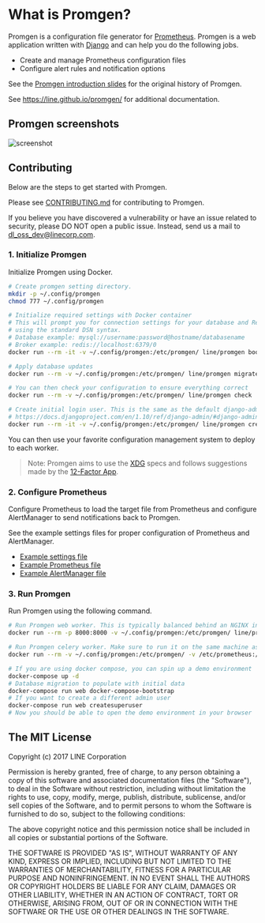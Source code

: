 # What is Promgen?

Promgen is a configuration file generator for [Prometheus](https://prometheus.io). Promgen is a web application written with [Django](https://docs.djangoproject.com/en/1.10/) and can help you do the following jobs.

- Create and manage Prometheus configuration files
- Configure alert rules and notification options

See the [Promgen introduction slides](https://www.slideshare.net/tokuhirom/promgen-prometheus-managemnet-tool-simpleclientjava-hacks-prometheus-casual) for the original history of Promgen.

See https://line.github.io/promgen/ for additional documentation.

## Promgen screenshots

![screenshot](docs/images/screenshot.png)

## Contributing

Below are the steps to get started with Promgen.

Please see [CONTRIBUTING.md](https://github.com/line/promgen/blob/master/CONTRIBUTING.md) for contributing to Promgen.

If you believe you have discovered a vulnerability or have an issue related to security, please DO NOT open a public issue. Instead, send us a mail to dl_oss_dev@linecorp.com.

### 1. Initialize Promgen

Initialize Promgen using Docker.

```bash
# Create promgen setting directory.
mkdir -p ~/.config/promgen
chmod 777 ~/.config/promgen

# Initialize required settings with Docker container
# This will prompt you for connection settings for your database and Redis broker
# using the standard DSN syntax.
# Database example: mysql://username:password@hostname/databasename
# Broker example: redis://localhost:6379/0
docker run --rm -it -v ~/.config/promgen:/etc/promgen/ line/promgen bootstrap

# Apply database updates
docker run --rm -v ~/.config/promgen:/etc/promgen/ line/promgen migrate

# You can then check your configuration to ensure everything correct
docker run --rm -v ~/.config/promgen:/etc/promgen/ line/promgen check

# Create initial login user. This is the same as the default django-admin command
# https://docs.djangoproject.com/en/1.10/ref/django-admin/#django-admin-createsuperuser
docker run --rm -it -v ~/.config/promgen:/etc/promgen/ line/promgen createsuperuser
```

You can then use your favorite configuration management system to deploy to each worker.

> Note: Promgen aims to use the [XDG](https://specifications.freedesktop.org/basedir-spec/latest/ar01s03.html) specs and follows suggestions made by the [12-Factor App](https://12factor.net/).

### 2. Configure Prometheus

Configure Prometheus to load the target file from Prometheus and configure AlertManager to send notifications back to Promgen.

See the example settings files for proper configuration of Prometheus and AlertManager.

- [Example settings file](promgen/tests/examples/promgen.yml)
- [Example Prometheus file](docker/prometheus.yml)
- [Example AlertManager file](docker/alertmanager.yml)

### 3. Run Promgen

Run Promgen using the following command.

```bash
# Run Promgen web worker. This is typically balanced behind an NGINX instance
docker run --rm -p 8000:8000 -v ~/.config/promgen:/etc/promgen/ line/promgen

# Run Promgen celery worker. Make sure to run it on the same machine as your Prometheus server to manage the config settings
docker run --rm -v ~/.config/promgen:/etc/promgen/ -v /etc/prometheus:/etc/prometheus line/promgen worker

# If you are using docker compose, you can spin up a demo environment
docker-compose up -d
# Database migration to populate with initial data
docker-compose run web docker-compose-bootstrap
# If you want to create a different admin user
docker-compose run web createsuperuser
# Now you should be able to open the demo environment in your browser
```

## The MIT License

Copyright (c) 2017 LINE Corporation

Permission is hereby granted, free of charge, to any person obtaining a copy
of this software and associated documentation files (the "Software"), to deal
in the Software without restriction, including without limitation the rights
to use, copy, modify, merge, publish, distribute, sublicense, and/or sell
copies of the Software, and to permit persons to whom the Software is
furnished to do so, subject to the following conditions:

The above copyright notice and this permission notice shall be included in all
copies or substantial portions of the Software.

THE SOFTWARE IS PROVIDED "AS IS", WITHOUT WARRANTY OF ANY KIND, EXPRESS OR
IMPLIED, INCLUDING BUT NOT LIMITED TO THE WARRANTIES OF MERCHANTABILITY,
FITNESS FOR A PARTICULAR PURPOSE AND NONINFRINGEMENT. IN NO EVENT SHALL THE
AUTHORS OR COPYRIGHT HOLDERS BE LIABLE FOR ANY CLAIM, DAMAGES OR OTHER
LIABILITY, WHETHER IN AN ACTION OF CONTRACT, TORT OR OTHERWISE, ARISING FROM,
OUT OF OR IN CONNECTION WITH THE SOFTWARE OR THE USE OR OTHER DEALINGS IN THE
SOFTWARE.
